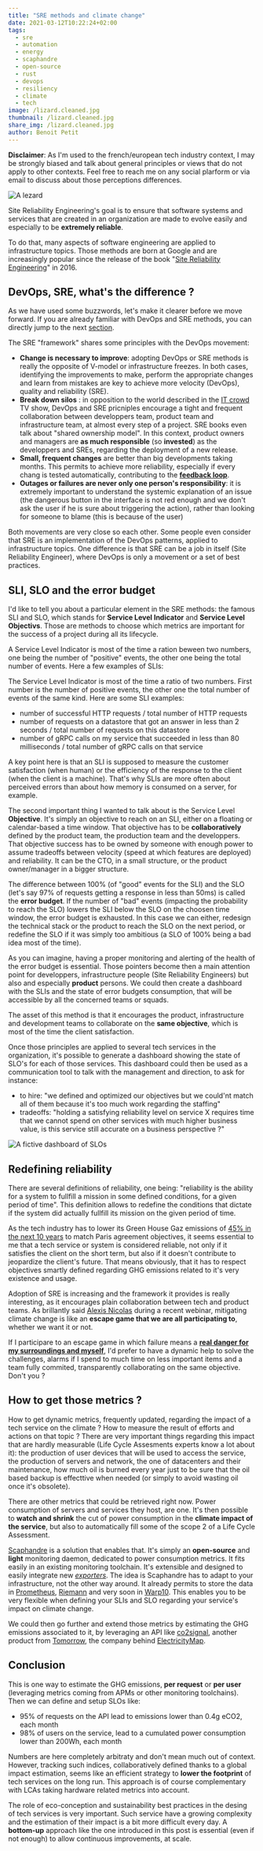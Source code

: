 ```yaml
---
title: "SRE methods and climate change"
date: 2021-03-12T10:22:24+02:00
tags:
  - sre
  - automation
  - energy
  - scaphandre
  - open-source
  - rust
  - devops
  - resiliency
  - climate
  - tech
image: /lizard.cleaned.jpg
thumbnail: /lizard.cleaned.jpg
share_img: /lizard.cleaned.jpg
author: Benoit Petit
---
```


**Disclaimer**: As I'm used to the french/european tech industry context, I may be strongly biased and talk about general principles or views that do not apply to other contexts. Feel free to reach me on any social plarform or via email to discuss about those perceptions differences.

![A lezard](/lizard.cleaned.jpg)

Site Reliability Engineering's goal is to ensure that software systems and services that are created in an organization are made to evolve easily and especially to be **extremely reliable**.

 To do that, many aspects of software engineering are applied to infrastructure topics. Those methods are born at Google and are increasingly popular since the release of the book "[Site Reliability Engineering](https://sre.google/sre-book/table-of-contents/)" in 2016.
 
## DevOps, SRE, what's the difference ?

As we have used some buzzwords, let's make it clearer before we move forward. If you are already familiar with DevOps and SRE methods, you can directly jump to the next [section](#sli-slo-and-the-error-budget).

The SRE "framework" shares some principles with the DevOps movement:

- **Change is necessary to improve**: adopting DevOps or SRE methods is really the opposite of V-model or infrastructure freezes. In both cases, identifying the improvements to make, perform the appropriate changes and learn from mistakes are key to achieve more velocity (DevOps), quality and reliability (SRE).
- **Break down silos** : in opposition to the world described in the [IT crowd](https://fr.wikipedia.org/wiki/The_IT_Crowd) TV show, DevOps and SRE pricniples encourage a tight and frequent collaboration between developpers team, product team and infrastructure team, at almost every step of a project. SRE books even talk about "shared ownership model". In this context, product owners and managers are **as much responsible** (so **invested**) as the developpers and SREs, regarding the deployment of a new release.
- **Small, frequent changes** are better than big developments taking months. This  permits to achieve more reliability, especially if every chang is tested automatically, contributing to the [**feedback loop**](https://devops.com/faster-feedback/).
- **Outages or failures are never only one person's responsibility**: it is extremely important to understand the systemic explanation of an issue (the dangerous button in the interface is not red enough and we don't ask the user if he is sure about triggering the action), rather than looking for someone to blame (this is because of the user)

Both movements are very close so each other. Some people even consider that SRE is an implementation of the DevOps patterns, applied to infrastructure topics. One difference is that SRE can be a job in itself (Site Reliability Engineer), where DevOps is only a movement or a set of best practices.

## SLI, SLO and the error budget

I'd like to tell you about a particular element in the SRE methods: the famous SLI and SLO, which stands for **Service Level Indicator** and **Service Level Objectivs**. Those are methods to choose which metrics are important for the success of a project during all its lifecycle.

A Service Level Indicator is most of the time a ration beween two numbers, one being the number of "positive" events, the other one being the total number of events. Here a few examples of SLIs:

The Service Level Indicator is most of the time a ratio of two numbers. First number is the number of positive events, the other one the total number of events of the same kind. Here are some SLI examples:

- number of successful HTTP requests / total number of HTTP requests
- number of requests on a datastore that got an answer in less than 2 seconds / total number of requests on this datastore
- number of gRPC calls on my service that succeeded in less than 80 milliseconds / total number of gRPC calls on that service

A key point here is that an SLI is supposed to measure the customer satisfaction (when human) or the efficiency of the response to the client (when the client is a machine). That's why SLIs are more often about perceived errors than about how memory is consumed on a server, for example.

The second important thing I wanted to talk about is the Service Level **Objective**. It's simply an objective to reach on an SLI, either on a floating or calendar-based a time window. That objective has to be **collaboratively** defined by the product team, the production team and the developpers. That objective success has to be owned by someone with enough power to assume tradeoffs between velocity (speed at which features are deployed) and reliability. It can be the CTO, in a small structure, or the product owner/manager in a bigger structure.

The difference between 100% (of "good" events for the SLI) and the SLO (let's say 97% of requests getting a response in less than 50ms) is called the **error budget**. If the number of "bad" events (impacting the probability to reach the SLO) lowers the SLI below the SLO on the choosen time window, the error budget is exhausted. In this case we can either, redesign the technical stack or the product to reach the SLO on the next period, or redefine the SLO if it was simply too ambitious (a SLO of 100% being a bad idea most of the time).

As you can imagine, having a proper monitoring and alerting of the health of the error budget is essential. Those pointers become then a main attention point for developpers, infrastructure people (Site Reliability Engineers) but also and especially **product** persons. We could then create a dashboard with the SLIs and the state of error budgets consumption, that will be accessible by all the concerned teams or squads.

The asset of this method is that it encourages the product, infrastructure and development teams to collaborate on the **same objective**, which is most of the time the client satisfaction.

Once those principles are applied to several tech services in the organization, it's possible to generate a dashboard showing the state of SLO's for each of those services. This dashboard could then be used as a communication tool to talk with the management and direction, to ask for instance:
- to hire: "we defined and optimized our objectives but we could'nt match all of them because it's too much work regarding the staffing"
- tradeoffs: "holding a satisfying reliability level on service X requires time that we cannot spend on other services with much higher business value, is this service still accurate on a business perspective ?"

![A fictive dashboard of SLOs](/slo-dashboard.png)

## Redefining reliability

There are several definitions of reliability, one being: "reliability is the ability for a system to fullfill a mission in some defined conditions, for a given period of time". This definition allows to redefine the conditions that dictate if the system did actually fullfill its mission on the given period of time.

As the tech industry has to lower its Green House Gaz emissions of [45% in the next 10 years](https://www.itu.int/en/mediacentre/Pages/PR04-2020-ICT-industry-to-reduce-greenhouse-gas-emissions-by-45-percent-by-2030.aspx) to match Paris agreement objectives, it seems essential to me that a tech service or system is considered reliable, not only if it satisfies the client on the short term, but also if it doesn't contribute to jeopardize the client's future. That means obviously, that it has to respect objectives smartly defined regarding GHG emissions related to it's very existence and usage.

Adoption of SRE is increasing and the framework it provides is really interesting, as it encourages plain collaboration between tech and product teams. As brillantly said [Alexis Nicolas](https://www.linkedin.com/in/alexis8nicolas/) during a recent  webinar, mitigating climate change is like an **escape game that we are all participating to**, whether we want it or not.

If I participare to an escape game in which failure means a [**real danger for my surroundings and myself**](https://meteofrance.com/actualites-et-dossiers/actualites/meteo-france-eclaire-le-climat-en-france-jusquen-2100), I'd prefer to have a dynamic help to solve the challenges, alarms if I spend to much time on less important items and a team fully commited, transparently collaborating on the same objective. Don't you ?

## How to get those metrics ?

How to get dynamic metrics, frequently updated, regarding the impact of a tech service on the climate ? How to measure the result of efforts and actions on that topic ? There are very important things regarding this impact that are hardly measurable (Life Cycle Assesments experts know a lot about it): the production of user devices that will be used to access the service, the production of servers and network, the one of datacenters and their maintenance, how much oil is burned every year just to be sure that the oil based backup is effecttive when needed (or simply to avoid wasting oil once it's obsolete).

There are other metrics that could be retrieved right now. Power consumption of servers and services they host, are one. It's then possible to **watch and shrink** the cut of power consumption in the **climate impact of the service**, but also to automatically fill some of the scope 2 of a Life Cycle Assessment.

[Scaphandre](https://github.com/hubblo-org/scaphandre/) is a solution that enables that. It's simply an **open-source** and **light** monitoring daemon, dedicated to power consumption metrics. It fits easily in an existing monitoring toolchain. It's extensible and designed to easily integrate new *[exporters](https://hubblo-org.github.io/scaphandre/explanations/internal-structure.html)*. The idea is Scaphandre has to adapt to your infrastructure, not the other way around. It already permits to store the data in [Prometheus](https://prometheus.io), [Riemann](http://riemann.io) and very soon in [Warp10](https://www.warp10.io). This enables you to be very flexible when defining your SLIs and SLO regarding your service's impact on climate change.

We could then go further and extend those metrics by estimating the GHG emissions associated to it, by leveraging an API like [co2signal](https://docs.co2signal.com/#introduction), another product from [Tomorrow](https://www.tmrow.com/), the company behind [ElectricityMap](https://www.electricitymap.org/map).

## Conclusion

This is one way to estimate the GHG emissions, **per request** or **per user** (leveraging metrics coming from APMs or other monitoring toolchains). Then we can define and setup SLOs like:
- 95% of requests on the API lead to emissions lower than 0.4g eCO2, each month
- 98% of users on the service, lead to a cumulated power consumption lower than 200Wh, each month

Numbers are here completely arbitraty and don't mean much out of context. However, tracking such indices, collaboratively defined thanks to a global impact estimation, seems like an efficient strategy to **lower the footprint** of tech services on the long run. This approach is of course complementary with LCAs taking hardware related metrics into account.

The role of eco-conception and sustainability best practices in the desing of tech services is very important. Such service have a growing complexity and the estimation of their impact is a bit more difficult every day. A **bottom-up** approach like the one introduced in this post is essential (even if not enough) to allow continuous improvements, at scale.
